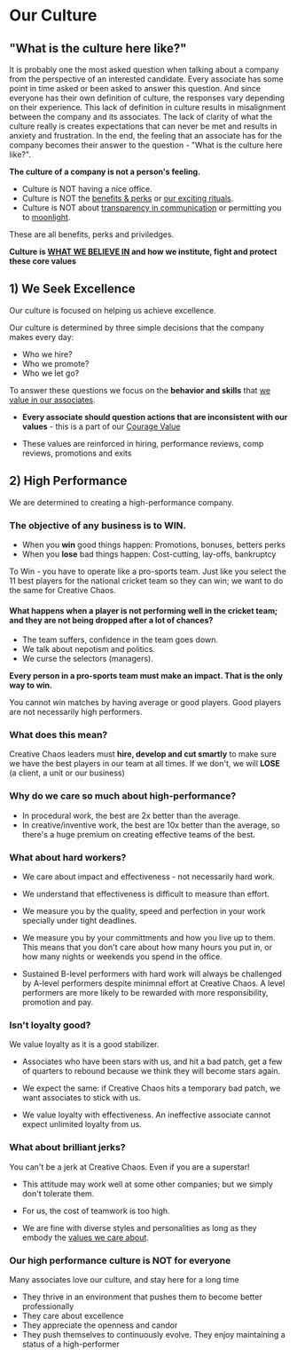 # Our Culture

## "What is the culture here like?"

It is probably one the most asked question when talking about a company from the perspective of an interested candidate. Every associate has some point in time asked or been asked to answer this question. And since everyone has their own definition of culture, the responses vary depending on their experience. This lack of definition in culture results in misalignment between the company and its associates. The lack of clarity of what the culture really is creates expectations that can never be met and results in anxiety and frustration. In the end, the feeling that an associate has for the company becomes their answer to the question - "What is the culture here like?".

**The culture of a company is not a person's feeling.**

- Culture is NOT having a nice office.
- Culture is NOT the [benefits & perks](benefitsperks.md) or [our exciting rituals](ourrituals.md). 
- Culture is NOT about [transparency in communication](slack.md) or permitting you to [moonlight](moonlighting.md). 

These are all benefits, perks and priviledges.

**Culture is [WHAT WE BELIEVE IN](ourcorevalues.md) and how we institute, fight and protect these core values**


## 1) We Seek Excellence
Our culture is focused on helping us achieve excellence.

Our culture is determined by three simple decisions that the company makes every day:
- Who we hire?
- Who we promote?
- Who we let go?

To answer these questions we focus on the **behavior and skills** that [we value in our associates](whatwevalueinassociates.md).

- **Every associate should question actions that are inconsistent with our values** - this is a part of our [Courage Value](whatwevalueinassociates.md#courage)

- These values are reinforced in hiring, performance reviews, comp reviews, promotions and exits


## 2) High Performance
We are determined to creating a high-performance company.

### The objective of any business is to WIN.

- When you **win** good things happen: Promotions, bonuses, betters perks
- When you **lose** bad things happen: Cost-cutting, lay-offs, bankruptcy

To Win - you have to operate like a pro-sports team.
Just like you select the 11 best players for the national cricket team so they can win; we want to do the same for Creative Chaos.

#### What happens when a player is not performing well in the cricket team; and they are not being dropped after a lot of chances?
- The team suffers, confidence in the team goes down.
- We talk about nepotism and politics. 
- We curse the selectors (managers). 

**Every person in a pro-sports team must make an impact. That is the only way to win.**

You cannot win matches by having average or good players.
Good players are not necessarily high performers.

### What does this mean?
Creative Chaos leaders must **hire, develop and cut smartly** to make sure we have the best players in our team at all times.
If we don't, we will **LOSE** (a client, a unit or our business)

### Why do we care so much about high-performance?
- In procedural work, the best are 2x better than the average.
- In creative/inventive work, the best are 10x better than the average, so there's a huge premium on creating effective teams of the best.

### What about hard workers?
- We care about impact and effectiveness - not necessarily hard work.

- We understand that effectiveness is difficult to measure than effort.

- We measure you by the quality, speed and perfection in your work specially under tight deadlines.

- We measure you by your committments and how you live up to them. This means that you don't care about how many hours you put in, or how many nights or weekends you spend in the office.

- Sustained B-level performers with hard work will always be challenged by A-level performers despite minimnal effort at Creative Chaos. A level performers are more likely to be rewarded with more responsibility, promotion and pay.

### Isn't loyalty good?
We value loyalty as it is a good stabilizer.

- Associates who have been stars with us, and hit a bad patch, get a few of quarters to rebound because we think they will become stars again.

- We expect the same: if Creative Chaos hits a temporary bad patch, we want associates to stick with us.

- We value loyalty with effectiveness. An ineffective associate cannot expect unlimited loyalty from us.

### What about brilliant jerks?
You can't be a jerk at Creative Chaos. Even if you are a superstar!

- This attitude may work well at some other companies; but we simply don't tolerate them. 

- For us, the cost of teamwork is too high.

- We are fine with diverse styles and personalities as long as they embody the [values we care about](whatwevalueinassociates.md).


### Our high performance culture is NOT for everyone
Many associates love our culture, and stay here for a long time

- They thrive in an environment that pushes them to become better professionally
- They care about excellence
- They appreciate the openness and candor
- They push themselves to continuously evolve. They enjoy maintaining a status of a high-performer
